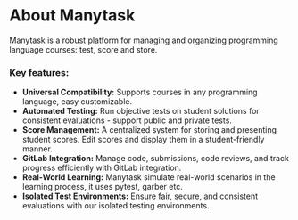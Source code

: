 # About Manytask

Manytask is a robust platform for managing and organizing programming language courses: test, score and store.

### Key features:

- **Universal Compatibility:** Supports courses in any programming language, easy customizable.
- **Automated Testing:** Run objective tests on student solutions for consistent evaluations - support public and private tests.
- **Score Management:** A centralized system for storing and presenting student scores. Edit scores and display them in a student-friendly manner.
- **GitLab Integration:** Manage code, submissions, code reviews, and track progress efficiently with GitLab integration.
- **Real-World Learning:** Manytask simulate real-world scenarios in the learning process, it uses pytest, garber etc.
- **Isolated Test Environments:** Ensure fair, secure, and consistent evaluations with our isolated testing environments.
